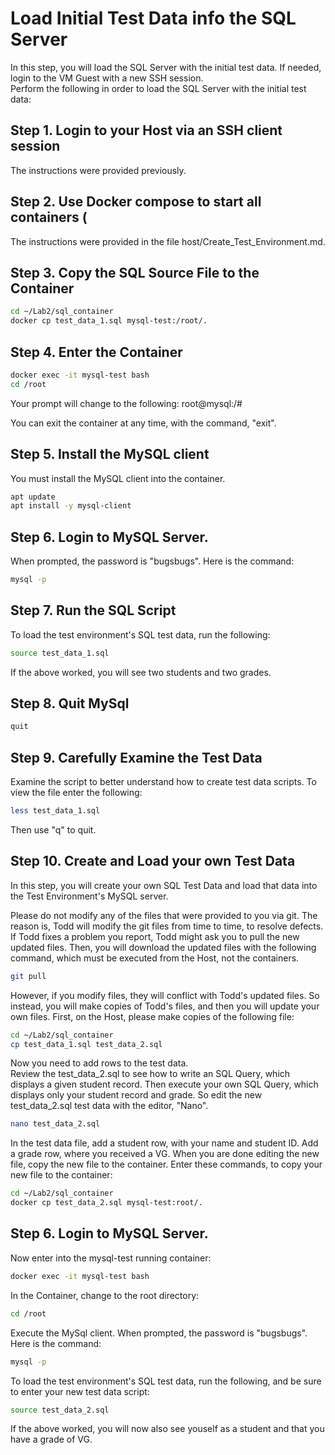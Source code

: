 # Load Initial Test Data info the SQL Server

In this step, you will load the SQL Server with the initial test data.  If needed, login to the VM Guest with a new SSH session.  
Perform the following in order to load the SQL Server with the initial test data:

## Step 1. Login to your Host via an SSH client session

The instructions were provided previously.

## Step 2. Use Docker compose to start all containers (
    
The instructions were provided in the file host/Create_Test_Environment.md.

## Step 3. Copy the SQL Source File to the Container

```bash
cd ~/Lab2/sql_container 
docker cp test_data_1.sql mysql-test:/root/.
```

## Step 4. Enter the Container

```bash
docker exec -it mysql-test bash
cd /root
```

Your prompt will change to the following: root@mysql:/#

You can exit the container at any time, with the command, "exit".

## Step 5. Install the MySQL client

You must install the MySQL client into the container.

```bash
apt update
apt install -y mysql-client
```

## Step 6. Login to MySQL Server.  

When prompted, the password is "bugsbugs".  Here is the command:

```bash
mysql -p
```

## Step 7. Run the SQL Script

To load the test environment's SQL test data, run the following:

```bash
source test_data_1.sql
```

If the above worked, you will see two students and two grades.

## Step 8. Quit MySql

```bash
quit
```

## Step 9. Carefully Examine the Test Data

Examine the script to better understand how to create test data scripts.  To view the file enter the following:

```bash
less test_data_1.sql
```

Then use "q" to quit.

## Step 10. Create and Load your own Test Data

In this step, you will create your own SQL Test Data and load that data into the Test Environment's MySQL server.

Please do not modify any of the files that were provided to you via git.
The reason is, Todd will modify the git files from time to time, to resolve defects.
If Todd fixes a problem you report, Todd might ask you to pull the new updated files.
Then, you will download the updated files with the following command, which must be executed from the Host, not the containers.

```bash
git pull
```

However, if you modify files, they will conflict with Todd's updated files.
So instead, you will make copies of Todd's files, and then you will update your own files.
First, on the Host, please make copies of the following file:

```bash
cd ~/Lab2/sql_container
cp test_data_1.sql test_data_2.sql
```

Now you need to add rows to the test data.  
Review the test_data_2.sql to see how to write an SQL Query, which displays a given student record.
Then execute your own SQL Query, which displays only your student record and grade.
So edit the new test_data_2.sql test data with the editor, "Nano".

```bash
nano test_data_2.sql
```

In the test data file, add a student row, with your name and student ID.
Add a grade row, where you received a VG.
When you are done editing the new file, copy the new file to the container.
Enter these commands, to copy your new file to the container:

```bash
cd ~/Lab2/sql_container
docker cp test_data_2.sql mysql-test:root/.
```

## Step 6. Login to MySQL Server.  

Now enter into the mysql-test running container:

```bash
docker exec -it mysql-test bash
```

In the Container, change to the root directory:

```bash
cd /root
```

Execute the MySql client.
When prompted, the password is "bugsbugs".  Here is the command:

```bash
mysql -p
```

To load the test environment's SQL test data, run the following, and be sure to enter your new test data script:

```bash
source test_data_2.sql
```

If the above worked, you will now also see youself as a student and that you have a grade of VG.
